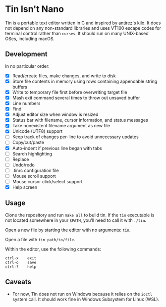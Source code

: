 # Tin Isn't Nano

Tin is a portable text editor written in C and inspired by [antirez's kilo](https://github.com/antirez/kilo). It does not depend on any non-standard libraries and uses VT100 escape codes for terminal control rather than `curses`. It should run on many UNIX-based OSes, including macOS.

## Development

In no particular order:

- [x] Read/create files, make changes, and write to disk
- [x] Store file contents in memory using rows containing appendable string buffers
- [x] Write to temporary file first before overwriting target file
- [x] Mash exit command several times to throw out unsaved buffer
- [x] Line numbers
- [x] Find
- [x] Adjust editor size when window is resized
- [x] Status bar with filename, cursor information, and status messages
- [x] Take nonexistent filename argument as new file
- [x] Unicode (UTF8) support
- [ ] Keep track of changes per-line to avoid unnecessary updates
- [ ] Copy/cut/paste
- [x] Auto-indent if previous line began with tabs
- [ ] Search highlighting
- [ ] Replace
- [ ] Undo/redo
- [ ] .tinrc configuration file
- [ ] Mouse scroll support
- [ ] Mouse cursor click/select support
- [x] Help screen

## Usage

Clone the repository and run `make all` to build tin. If the `tin` executable is not located somewhere in your `$PATH`, you'll need to call it with `./tin`.

Open a new file by starting the editor with no arguments: `tin`.

Open a file with `tin path/to/file`.

Within the editor, use the following commands:

```
ctrl-x    exit
ctrl-o    save
ctrl-?    help
```

## Caveats

- For now, Tin does not run on Windows because it relies on the `ioctl` system call. It should work fine in Windows Subsystem for Linux (WSL).
